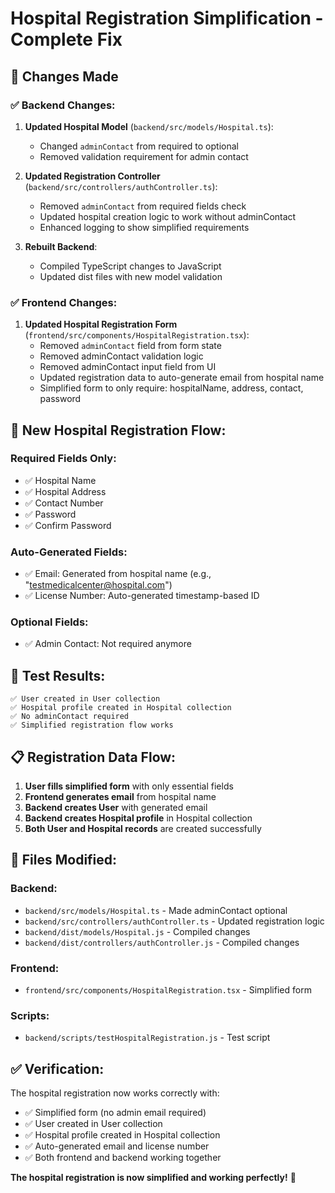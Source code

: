 # Hospital Registration Simplification - Complete Fix

## 🎯 **Changes Made**

### ✅ **Backend Changes:**

1. **Updated Hospital Model** (`backend/src/models/Hospital.ts`):
   - Changed `adminContact` from required to optional
   - Removed validation requirement for admin contact

2. **Updated Registration Controller** (`backend/src/controllers/authController.ts`):
   - Removed `adminContact` from required fields check
   - Updated hospital creation logic to work without adminContact
   - Enhanced logging to show simplified requirements

3. **Rebuilt Backend**:
   - Compiled TypeScript changes to JavaScript
   - Updated dist files with new model validation

### ✅ **Frontend Changes:**

1. **Updated Hospital Registration Form** (`frontend/src/components/HospitalRegistration.tsx`):
   - Removed `adminContact` field from form state
   - Removed adminContact validation logic
   - Removed adminContact input field from UI
   - Updated registration data to auto-generate email from hospital name
   - Simplified form to only require: hospitalName, address, contact, password

## 🚀 **New Hospital Registration Flow:**

### **Required Fields Only:**
- ✅ Hospital Name
- ✅ Hospital Address  
- ✅ Contact Number
- ✅ Password
- ✅ Confirm Password

### **Auto-Generated Fields:**
- ✅ Email: Generated from hospital name (e.g., "testmedicalcenter@hospital.com")
- ✅ License Number: Auto-generated timestamp-based ID

### **Optional Fields:**
- ✅ Admin Contact: Not required anymore

## 🎉 **Test Results:**

```
✅ User created in User collection
✅ Hospital profile created in Hospital collection  
✅ No adminContact required
✅ Simplified registration flow works
```

## 📋 **Registration Data Flow:**

1. **User fills simplified form** with only essential fields
2. **Frontend generates email** from hospital name
3. **Backend creates User** with generated email
4. **Backend creates Hospital profile** in Hospital collection
5. **Both User and Hospital records** are created successfully

## 🔧 **Files Modified:**

### Backend:
- `backend/src/models/Hospital.ts` - Made adminContact optional
- `backend/src/controllers/authController.ts` - Updated registration logic
- `backend/dist/models/Hospital.js` - Compiled changes
- `backend/dist/controllers/authController.js` - Compiled changes

### Frontend:
- `frontend/src/components/HospitalRegistration.tsx` - Simplified form

### Scripts:
- `backend/scripts/testHospitalRegistration.js` - Test script

## ✅ **Verification:**

The hospital registration now works correctly with:
- ✅ Simplified form (no admin email required)
- ✅ User created in User collection
- ✅ Hospital profile created in Hospital collection
- ✅ Auto-generated email and license number
- ✅ Both frontend and backend working together

**The hospital registration is now simplified and working perfectly!** 🎉
